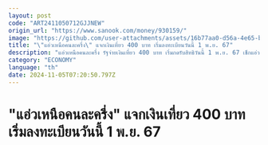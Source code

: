 ```yaml
---
layout: post
code: "ART2411050712GJJNEW"
origin_url: "https://www.sanook.com/money/930159/"
image: "https://github.com/user-attachments/assets/16b77aa0-d56a-4e65-b31f-7b816b8b95d1"
title: "\"แอ่วเหนือคนละครึ่ง\" แจกเงินเที่ยว 400 บาท เริ่มลงทะเบียนวันนี้ 1 พ.ย. 67"
description: "แอ่วเหนือคนละครึ่ง รัฐจ่ายเงินเที่ยว 400 บาท เริ่มกดรับสิทธิวันนี้ 1 พ.ย. 67 เช็กแอ่วเหนือคนละครึ่งลงทะเบียนยังไง ใช้ยังไง เงื่อนไขมีอะไรบ้าง ได้ที่นี่"
category: "ECONOMY"
language: "th"
date: 2024-11-05T07:20:50.797Z
---
```


# "แอ่วเหนือคนละครึ่ง" แจกเงินเที่ยว 400 บาท เริ่มลงทะเบียนวันนี้ 1 พ.ย. 67